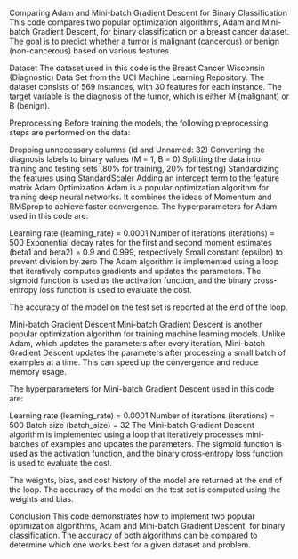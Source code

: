 Comparing Adam and Mini-batch Gradient Descent for Binary Classification
This code compares two popular optimization algorithms, Adam and Mini-batch Gradient Descent, for binary classification on a breast cancer dataset. The goal is to predict whether a tumor is malignant (cancerous) or benign (non-cancerous) based on various features.

Dataset
The dataset used in this code is the Breast Cancer Wisconsin (Diagnostic) Data Set from the UCI Machine Learning Repository. The dataset consists of 569 instances, with 30 features for each instance. The target variable is the diagnosis of the tumor, which is either M (malignant) or B (benign).

Preprocessing
Before training the models, the following preprocessing steps are performed on the data:

Dropping unnecessary columns (id and Unnamed: 32)
Converting the diagnosis labels to binary values (M = 1, B = 0)
Splitting the data into training and testing sets (80% for training, 20% for testing)
Standardizing the features using StandardScaler
Adding an intercept term to the feature matrix
Adam Optimization
Adam is a popular optimization algorithm for training deep neural networks. It combines the ideas of Momentum and RMSprop to achieve faster convergence. The hyperparameters for Adam used in this code are:

Learning rate (learning_rate) = 0.0001
Number of iterations (iterations) = 500
Exponential decay rates for the first and second moment estimates (beta1 and beta2) = 0.9 and 0.999, respectively
Small constant (epsilon) to prevent division by zero
The Adam algorithm is implemented using a loop that iteratively computes gradients and updates the parameters. The sigmoid function is used as the activation function, and the binary cross-entropy loss function is used to evaluate the cost.

The accuracy of the model on the test set is reported at the end of the loop.

Mini-batch Gradient Descent
Mini-batch Gradient Descent is another popular optimization algorithm for training machine learning models. Unlike Adam, which updates the parameters after every iteration, Mini-batch Gradient Descent updates the parameters after processing a small batch of examples at a time. This can speed up the convergence and reduce memory usage.

The hyperparameters for Mini-batch Gradient Descent used in this code are:

Learning rate (learning_rate) = 0.0001
Number of iterations (iterations) = 500
Batch size (batch_size) = 32
The Mini-batch Gradient Descent algorithm is implemented using a loop that iteratively processes mini-batches of examples and updates the parameters. The sigmoid function is used as the activation function, and the binary cross-entropy loss function is used to evaluate the cost.

The weights, bias, and cost history of the model are returned at the end of the loop. The accuracy of the model on the test set is computed using the weights and bias.

Conclusion
This code demonstrates how to implement two popular optimization algorithms, Adam and Mini-batch Gradient Descent, for binary classification. The accuracy of both algorithms can be compared to determine which one works best for a given dataset and problem.